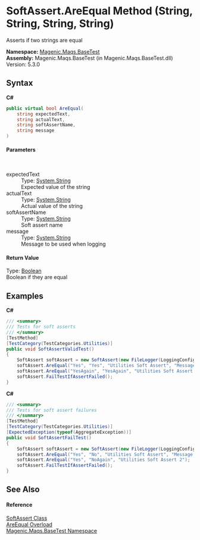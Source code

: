 # SoftAssert.AreEqual Method (String, String, String, String)
 

Asserts if two strings are equal

**Namespace:**&nbsp;<a href="MAQS_5/BaseTest_AUTOGENERATED/Magenic-Maqs-BaseTest_Namespace">Magenic.Maqs.BaseTest</a><br />**Assembly:**&nbsp;Magenic.Maqs.BaseTest (in Magenic.Maqs.BaseTest.dll) Version: 5.3.0

## Syntax

**C#**<br />
``` C#
public virtual bool AreEqual(
	string expectedText,
	string actualText,
	string softAssertName,
	string message
)
```


#### Parameters
&nbsp;<dl><dt>expectedText</dt><dd>Type: <a href="http://msdn2.microsoft.com/en-us/library/s1wwdcbf" target="_blank">System.String</a><br />Expected value of the string</dd><dt>actualText</dt><dd>Type: <a href="http://msdn2.microsoft.com/en-us/library/s1wwdcbf" target="_blank">System.String</a><br />Actual value of the string</dd><dt>softAssertName</dt><dd>Type: <a href="http://msdn2.microsoft.com/en-us/library/s1wwdcbf" target="_blank">System.String</a><br />Soft assert name</dd><dt>message</dt><dd>Type: <a href="http://msdn2.microsoft.com/en-us/library/s1wwdcbf" target="_blank">System.String</a><br />Message to be used when logging</dd></dl>

#### Return Value
Type: <a href="http://msdn2.microsoft.com/en-us/library/a28wyd50" target="_blank">Boolean</a><br />Boolean if they are equal

## Examples

**C#**<br />
``` C#
/// <summary>
/// Tests for soft asserts
/// </summary>
[TestMethod]
[TestCategory(TestCategories.Utilities)]
public void SoftAssertValidTest()
{
    SoftAssert softAssert = new SoftAssert(new FileLogger(LoggingConfig.GetLogDirectory(), "UnitTests.SoftAssertUnitTests.SoftAssertValidTest"));
    softAssert.AreEqual("Yes", "Yes", "Utilities Soft Assert", "Message is not equal");
    softAssert.AreEqual("YesAgain", "YesAgain", "Utilities Soft Assert 2");
    softAssert.FailTestIfAssertFailed();
}
```

**C#**<br />
``` C#
/// <summary>
/// Tests for soft assert failures
/// </summary>
[TestMethod]
[TestCategory(TestCategories.Utilities)]
[ExpectedException(typeof(AggregateException))]
public void SoftAssertFailTest()
{
    SoftAssert softAssert = new SoftAssert(new FileLogger(LoggingConfig.GetLogDirectory(), "UnitTests.SoftAssertUnitTests.SoftAssertFailTest"));
    softAssert.AreEqual("Yes", "No", "Utilities Soft Assert", "Message is not equal");
    softAssert.AreEqual("Yes", "NoAgain", "Utilities Soft Assert 2");
    softAssert.FailTestIfAssertFailed();
}
```


## See Also


#### Reference
<a href="MAQS_5/BaseTest_AUTOGENERATED/SoftAssert_Class">SoftAssert Class</a><br /><a href="MAQS_5/BaseTest_AUTOGENERATED/SoftAssert-AreEqual_Method">AreEqual Overload</a><br /><a href="MAQS_5/BaseTest_AUTOGENERATED/Magenic-Maqs-BaseTest_Namespace">Magenic.Maqs.BaseTest Namespace</a><br />